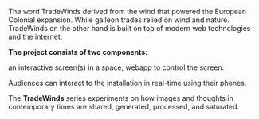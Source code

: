 
The word TradeWinds derived from the wind that powered the European Colonial expansion. While galleon trades relied on wind and nature.
TradeWinds on the other hand is built on top of modern web technologies and the internet. 

**The project consists of two components:**

an interactive screen(s) in a space,
webapp to control the screen.

Audiences can interact to the installation in real-time using their phones.  

The **TradeWinds** series experiments on how images and thoughts in contemporary times are shared, generated, processed, and saturated.